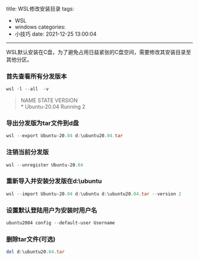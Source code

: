 title: WSL修改安装目录
tags:
  - WSL
  - windows
categories:
  - 小技巧
date: 2021-12-25 13:00:04
---
WSL默认安装在C盘，为了避免占用日益紧张的C盘空间，需要修改其安装目录至其他分区。
<!--more-->

### 首先查看所有分发版本

```powershell
wsl -l --all  -v
```

>  NAME STATE VERSION  
>  \* Ubuntu-20.04 Running 2

### 导出分发版为tar文件到d盘

```powershell
wsl --export Ubuntu-20.04 d:\ubuntu20.04.tar
```

### 注销当前分发版

```powershell
wsl --unregister Ubuntu-20.04
```

### 重新导入并安装分发版在d:\\ubuntu

```powershell
wsl --import Ubuntu-20.04 d:\ubuntu d:\ubuntu20.04.tar --version 2
```

### 设置默认登陆用户为安装时用户名

```powershell
ubuntu2004 config --default-user Username
```

### 删除tar文件(可选)

```powershell
del d:\ubuntu20.04.tar
```